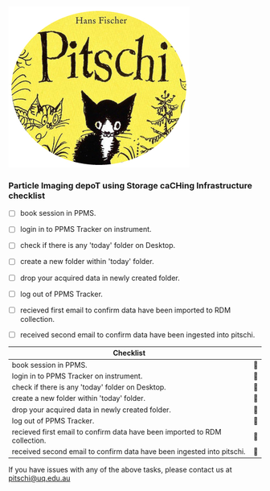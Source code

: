 ![image](images/pitschiLogo.jpg)

### Particle Imaging depoT using Storage caCHing Infrastructure checklist

- [ ] book session in PPMS.
- [ ] login in to PPMS Tracker on instrument.
- [ ] check if there is any 'today' folder on Desktop. 
- [ ] create a new folder within 'today' folder.  
- [ ] drop your acquired data in newly created folder.
- [ ] log out of PPMS Tracker.  
- [ ] recieved first email to confirm data have been imported to RDM collection.
- [ ] received second email to confirm data have been ingested into pitschi.


| Checklist           |  | 
|----------------|-----------|
| book session in PPMS. | 🔲  
| login in to PPMS Tracker on instrument. | 🔲  
| check if there is any 'today' folder on Desktop.| 🔲  
| create a new folder within 'today' folder.| 🔲  
| drop your acquired data in newly created folder.| 🔲  
| log out of PPMS Tracker. | 🔲  
| recieved first email to confirm data have been imported to RDM collection.| 🔲  
| received second email to confirm data have been ingested into pitschi.| 🔲  

If you have issues with any of the above tasks, please contact us at pitschi@uq.edu.au
